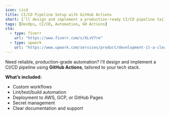 ```yaml
---
icon: cicd
title: CI/CD Pipeline Setup with GitHub Actions
short: I’ll design and implement a production-ready CI/CD pipeline tailored to your stack
tags: [DevOps, CI/CD, Automation, GH Actions]
cta:
  - type: fiverr
    url: "https://www.fiverr.com/s/XLvV7re"
  - type: upwork
    url: "https://www.upwork.com/services/product/development-it-a-clean-github-actions-setup-for-testing-and-deployment-1947304914746645682?ref=project_share"
---
```


Need reliable, production-grade automation? I’ll design and implement a CI/CD pipeline using **GitHub Actions**, tailored to your tech stack.

**What’s included:**
- Custom workflows
- Lint/test/build automation
- Deployment to AWS, GCP, or GitHub Pages
- Secret management
- Clear documentation and support